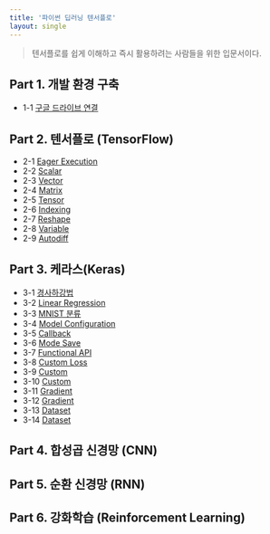 ```yaml
---
title: '파이썬 딥러닝 텐서플로'
layout: single
---
```


> 텐서플로를 쉽게 이해하고 즉시 활용하려는 사람들을 위한 입문서이다.

## Part 1. 개발 환경 구축
* 1-1 [구글 드라이브 연결][1-1]

## Part 2. 텐서플로 (TensorFlow)
* 2-1 [Eager Execution][2-1]
* 2-2 [Scalar][2-2]
* 2-3 [Vector][2-3]
* 2-4 [Matrix][2-4]
* 2-5 [Tensor][2-5]
* 2-6 [Indexing][2-6]
* 2-7 [Reshape][2-7]
* 2-8 [Variable][2-8]
* 2-9 [Autodiff][2-9]

## Part 3. 케라스(Keras)
* 3-1 [경사하강법][3-1]
* 3-2 [Linear Regression][3-2]
* 3-3 [MNIST 분류][3-3]
* 3-4 [Model Configuration][3-4]
* 3-5 [Callback][3-5]
* 3-6 [Mode Save][3-6]
* 3-7 [Functional API][3-7]
* 3-8 [Custom Loss][3-8]
* 3-9 [Custom][3-9]
* 3-10 [Custom][3-10]
* 3-11 [Gradient][3-11]
* 3-12 [Gradient][3-12]
* 3-13 [Dataset][3-13]
* 3-14 [Dataset][3-14]

## Part 4. 합성곱 신경망 (CNN)

## Part 5. 순환 신경망 (RNN)

## Part 6. 강화학습 (Reinforcement Learning)

[1-1]: https://colab.research.google.com/drive/1r6_PNScbaNrMn_CVwJCuqZv2CeSIUNwO
[2-1]: https://colab.research.google.com/drive/1t-ySP8vfF0kpSn0HF15qU5v5Ux27-9wr
[2-2]: https://colab.research.google.com/drive/1gGeBChWLnZN4An8RPIv3ScgHHUjd4iFg
[2-3]: https://colab.research.google.com/drive/1z2nCnMePcm2TwrVF_I_uyzn2z3hQLWmj
[2-4]: https://colab.research.google.com/drive/1jXGGJNVgyCFwCBOssrCCT4I7nBfkKLqA
[2-5]: https://colab.research.google.com/drive/1Lpy_5ZjUNzkEbwOmGZPqFb6c31X317gO
[2-6]: https://colab.research.google.com/drive/1EnrVYWYug0OjlO4qHN_zb67hSNyHImRq
[2-7]: https://colab.research.google.com/drive/1VKKMJrkxj4GfXZhQaeDMMnkfJxSSBlAt
[2-8]: https://colab.research.google.com/drive/1Z0CzELNNGptX0TfCzK2XCiBSGc5WKG62
[2-9]: https://colab.research.google.com/drive/1owGgVFsJXh-nu000BDI86xvpaw8MnJ9O
[3-1]: https://colab.research.google.com/drive/13OvUiruCWcHAVpgnCb3YWrxdsm1PYC_p
[3-2]: https://colab.research.google.com/drive/15TAcvtyG1rUQHnQzPocWrbsp6-E0zR3L
[3-3]: https://colab.research.google.com/drive/1twxoLhmfY5v3e5vWHM_msyuDtSckDEDi
[3-4]: https://colab.research.google.com/drive/1H83VPhGZr_l-00EmJUSaH4EtyqRLKweK
[3-5]: https://colab.research.google.com/drive/119IGVx3WKsLINmL6I_HLSb3bdrdvUnSo
[3-6]: https://colab.research.google.com/drive/10_SerABo4B55xJf2_F_9GTgeMaXuRclk
[3-7]: https://colab.research.google.com/drive/134TV0qly6b_uC_hOuq02jEm27_wwq-lx
[3-8]: https://colab.research.google.com/drive/1Kq3nFuuALc6fJgodojL6X_EHcV7CWpon
[3-9]: https://colab.research.google.com/drive/1JU2L9RSkdSqoMx_XY8-S3AP4DgEK8tzU
[3-10]: https://colab.research.google.com/drive/1UtaWTGfGZYccBA8JZGjbm8xgkzZoX0x-
[3-11]: https://colab.research.google.com/drive/1UoU42-sWCFj4Fuiw_ifApVOy_u3QgSlS
[3-12]: https://colab.research.google.com/drive/1poiD2aOXzXlCgg1pyDYCbijqDXEeIJA-
[3-13]: https://colab.research.google.com/drive/1aY58NyrJ5qpZ88bM0svnpEO6PyRBnyJ3
[3-14]: https://colab.research.google.com/drive/1jSvAkEMfO9_qzbmipooIocFwxixY8Eyf

